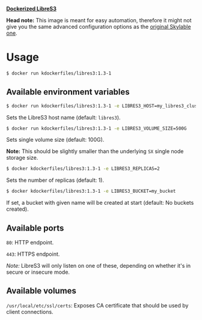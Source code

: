 **[Dockerized LibreS3](https://hub.docker.com/r/kdockerfiles/libres3/)**

**Head note:** This image is meant for easy automation, therefore it might not give you the same advanced configuration options as the [original Skylable one](https://hub.docker.com/r/skylable/libres3/).

# Usage

```sh
$ docker run kdockerfiles/libres3:1.3-1
```

## Available environment variables

```sh
$ docker run kdockerfiles/libres3:1.3-1 -e LIBRES3_HOST=my_libres3_cluster
```

Sets the LibreS3 host name (default: `libres3`).

```sh
$ docker run kdockerfiles/libres3:1.3-1 -e LIBRES3_VOLUME_SIZE=500G
```

Sets single volume size (default: 100G).

**Note:** This should be slightly smaller than the underlying `SX` single node storage size.

```sh
$ docker kdockerfiles/libres3:1.3-1 -e LIBRES3_REPLICAS=2
```

Sets the number of replicas (default: 1).

```sh
$ docker kdockerfiles/libres3:1.3-1 -e LIBRES3_BUCKET=my_bucket
```

If set, a bucket with given name will be created at start (default: No buckets created).

## Available ports

`80`: HTTP endpoint.

`443`: HTTPS endpoint.

*Note:* LibreS3 will only listen on one of these, depending on whether it's in secure or insecure mode.

## Available volumes

`/usr/local/etc/ssl/certs`: Exposes CA certificate that should be used by client connections.
